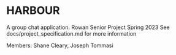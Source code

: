 # HARBOUR
A group chat application.
Rowan Senior Project Spring 2023
See docs/project_specification.md for more information

Members: Shane Cleary, Joseph Tommasi
